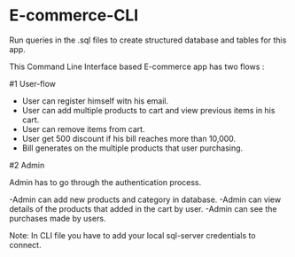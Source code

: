 # E-commerce-CLI

Run queries in the .sql files to create structured database and tables for this app.


This Command Line Interface based E-commerce app has two flows :

#1 User-flow

- User can register himself witn his email.
- User can add multiple products to cart and view previous items in his cart.
- User can remove items from cart.
- User get 500 discount if his bill reaches more than 10,000.
- Bill generates on the multiple products that user purchasing.



#2 Admin

Admin has to go through the authentication process.

-Admin can add new products and category in database.
-Admin can view details of the products that added in the cart by user.
-Admin can see the purchases made by users.




Note: In CLI file you have to add your local sql-server credentials to connect.
